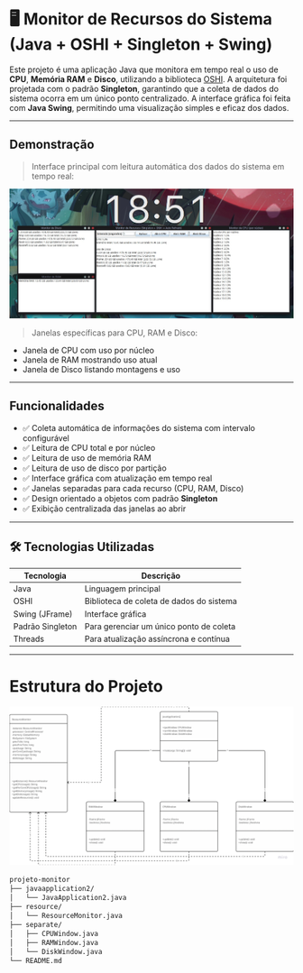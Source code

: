 # 🖥️ Monitor de Recursos do Sistema (Java + OSHI + Singleton + Swing)

Este projeto é uma aplicação Java que monitora em tempo real o uso de **CPU**, **Memória RAM** e **Disco**, utilizando a biblioteca [OSHI](https://github.com/oshi/oshi). A arquitetura foi projetada com o padrão **Singleton**, garantindo que a coleta de dados do sistema ocorra em um único ponto centralizado. A interface gráfica foi feita com **Java Swing**, permitindo uma visualização simples e eficaz dos dados.

---

## Demonstração

> Interface principal com leitura automática dos dados do sistema em tempo real:

![Screenshot](https://github.com/EdRamos12/JavaResourceMonitoring/blob/main/img/Screenshot.jpg)

> Janelas específicas para CPU, RAM e Disco:

- Janela de CPU com uso por núcleo
- Janela de RAM mostrando uso atual
- Janela de Disco listando montagens e uso

---

## Funcionalidades

- ✅ Coleta automática de informações do sistema com intervalo configurável
- ✅ Leitura de CPU total e por núcleo
- ✅ Leitura de uso de memória RAM
- ✅ Leitura de uso de disco por partição
- ✅ Interface gráfica com atualização em tempo real
- ✅ Janelas separadas para cada recurso (CPU, RAM, Disco)
- ✅ Design orientado a objetos com padrão **Singleton**
- ✅ Exibição centralizada das janelas ao abrir

---

## 🛠️ Tecnologias Utilizadas

| Tecnologia      | Descrição                                 |
|-----------------|---------------------------------------------|
| Java            | Linguagem principal                         |
| OSHI            | Biblioteca de coleta de dados do sistema    |
| Swing (JFrame)  | Interface gráfica                           |
| Padrão Singleton| Para gerenciar um único ponto de coleta     |
| Threads         | Para atualização assíncrona e contínua      |

---

# Estrutura do Projeto

![UML](https://github.com/EdRamos12/JavaResourceMonitoring/blob/main/img/UML.png)

```
projeto-monitor
├── javaapplication2/
│   └── JavaApplication2.java
├── resource/
│   └── ResourceMonitor.java
├── separate/
│   ├── CPUWindow.java
│   ├── RAMWindow.java
│   └── DiskWindow.java
└── README.md
```